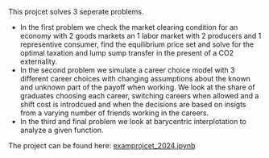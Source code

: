 This projcet solves 3 seperate problems. 
- In the first problem we check the market clearing condition for an economy with 2 goods markets an 1 labor market with 2 producers and 1 representive consumer, find the equilibrium price set and solve for the optimal taxation and lump sump transfer in the present of a CO2 externality.
- In the second problem we simulate a career choice model with 3 different career choices with changing assumptions about the known and unknown part of the payoff when working. We look at the share of graduates choosing each career, switching careers when allowed and a shift cost is introdcued and when the decisions are based on insigts from a varying number of friends working in the careers.
- In the third and final problem we look at barycentric interplotation to analyze a given function.

The project can be found here: [examprojcet_2024.ipynb](https://github.com/NumEconCopenhagen/projects-2024-carl-emil-nicholas-og-christian/blob/9cb16fb2700be8a6bec80f10040d4ac956822868/examproject/examproject.ipynb)

